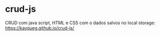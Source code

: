 # crud-js

CRUD com java script, HTML e CSS com o dados salvos no local storage: <br>
https://kayqueg.github.io/crud-js/
